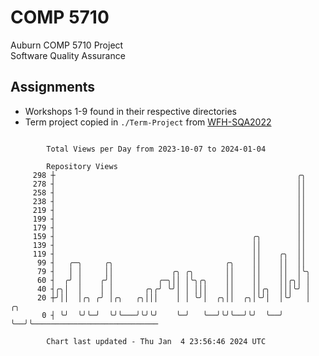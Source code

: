 # COMP 5710
Auburn COMP 5710 Project  
Software Quality Assurance

## Assignments
- Workshops 1-9 found in their respective directories
- Term project copied in `./Term-Project` from [WFH-SQA2022](https://github.com/wumphlett/WFH-SQA2022-AUBURN)

```

        Total Views per Day from 2023-10-07 to 2024-01-04

        Repository Views
     298 ┼                                                      ╭╮
     278 ┤                                                      ││
     258 ┤                                                      ││
     238 ┤                                                      ││
     219 ┤                                                      ││
     199 ┤                                                      ││
     179 ┤                                                      ││
     159 ┤                                            ╭╮        ││
     139 ┤                                            ││        ││
     119 ┤                                            ││    ╭╮  ││
      99 ┤   ╭─╮     ╭╮                         ╭╮    ││    ││  ││
      79 ┤   │ │     ││             ╭╮ ╭╮       ││    ││    ││  │╰╮
      60 ┤  ╭╯ │    ╭╯│          ╭─╮││ │╰╮╭╮    ││    ││    ││╭╮│ │
      40 ┤╭╮│  │    │ │       ╭╮╭╯ ╰╯│ │ │││    ││    ││╭╮  │││╰╯ │
      20 ┼╯││  │╭╮ ╭╯ │╭╮   ╭╮│││    │ │ ╰╯│  ╭╮││  ╭╮│╰╯│  │╰╯   │  ╭╮
       0 ┤ ╰╯  ╰╯╰─╯  ╰╯╰───╯╰╯╰╯    ╰─╯   ╰──╯╰╯╰──╯╰╯  ╰──╯     ╰──╯╰────────────────────────────

        Chart last updated - Thu Jan  4 23:56:46 2024 UTC
        
```
